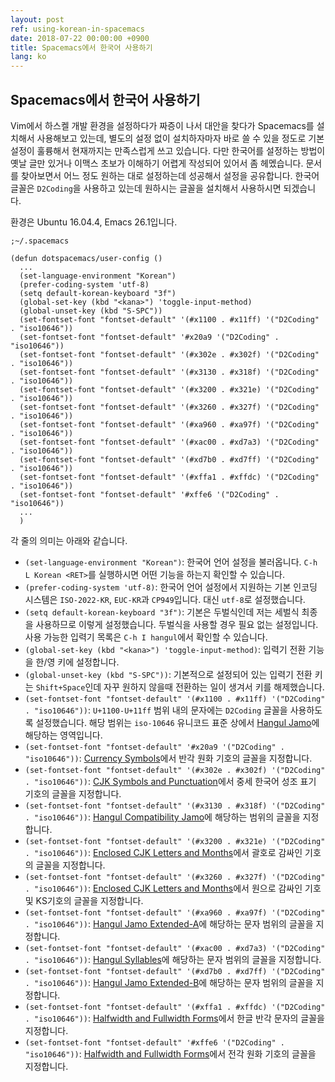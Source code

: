 ```yaml
---
layout: post
ref: using-korean-in-spacemacs
date: 2018-07-22 00:00:00 +0900
title: Spacemacs에서 한국어 사용하기
lang: ko
---
```


## Spacemacs에서 한국어 사용하기

Vim에서 하스켈 개발 환경을 설정하다가 짜증이 나서 대안을 찾다가 Spacemacs를 설치해서 사용해보고 있는데, 별도의 설정 없이 설치하자마자 바로 쓸 수 있을 정도로 기본 설정이 훌륭해서 현재까지는 만족스럽게 쓰고 있습니다. 다만 한국어를 설정하는 방법이 옛날 글만 있거나 이맥스 초보가 이해하기 어렵게 작성되어 있어서 좀 헤멨습니다. 문서를 찾아보면서 어느 정도 원하는 대로 설정하는데 성공해서 설정을 공유합니다. 한국어 글꼴은 `D2Coding`을 사용하고 있는데 원하시는 글꼴을 설치해서 사용하시면 되겠습니다.

환경은 Ubuntu 16.04.4, Emacs 26.1입니다.

```elisp
;~/.spacemacs

(defun dotspacemacs/user-config ()
  ...
  (set-language-environment "Korean")
  (prefer-coding-system 'utf-8)
  (setq default-korean-keyboard "3f")
  (global-set-key (kbd "<kana>") 'toggle-input-method)
  (global-unset-key (kbd "S-SPC"))
  (set-fontset-font "fontset-default" '(#x1100 . #x11ff) '("D2Coding" . "iso10646"))
  (set-fontset-font "fontset-default" '#x20a9 '("D2Coding" . "iso10646"))
  (set-fontset-font "fontset-default" '(#x302e . #x302f) '("D2Coding" . "iso10646"))
  (set-fontset-font "fontset-default" '(#x3130 . #x318f) '("D2Coding" . "iso10646"))
  (set-fontset-font "fontset-default" '(#x3200 . #x321e) '("D2Coding" . "iso10646"))
  (set-fontset-font "fontset-default" '(#x3260 . #x327f) '("D2Coding" . "iso10646"))
  (set-fontset-font "fontset-default" '(#xa960 . #xa97f) '("D2Coding" . "iso10646"))
  (set-fontset-font "fontset-default" '(#xac00 . #xd7a3) '("D2Coding" . "iso10646"))
  (set-fontset-font "fontset-default" '(#xd7b0 . #xd7ff) '("D2Coding" . "iso10646"))
  (set-fontset-font "fontset-default" '(#xffa1 . #xffdc) '("D2Coding" . "iso10646"))
  (set-fontset-font "fontset-default" '#xffe6 '("D2Coding" . "iso10646"))
  ...
  )
```

각 줄의 의미는 아래와 같습니다.

* `(set-language-environment "Korean")`: 한국어 언어 설정을 불러옵니다. `C-h L Korean <RET>`를 실행하시면 어떤 기능을 하는지 확인할 수 있습니다.
* `(prefer-coding-system 'utf-8)`: 한국어 언어 설정에서 지원하는 기본 인코딩 시스템은 `ISO-2022-KR`, `EUC-KR`과 `CP949`입니다. 대신 `utf-8`로 설정했습니다.
* `(setq default-korean-keyboard "3f")`: 기본은 두벌식인데 저는 세벌식 최종을 사용하므로 이렇게 설정했습니다. 두벌식을 사용할 경우 필요 없는 설정입니다. 사용 가능한 입력기 목록은 `C-h I hangul`에서 확인할 수 있습니다.
* `(global-set-key (kbd "<kana>") 'toggle-input-method)`: 입력기 전환 기능을 한/영 키에 설정합니다.
* `(global-unset-key (kbd "S-SPC"))`: 기본적으로 설정되어 있는 입력기 전환 키는 `Shift+Space`인데 자꾸 원하지 않을때 전환하는 일이 생겨서 키를 해제했습니다.
* `(set-fontset-font "fontset-default" '(#x1100 . #x11ff) '("D2Coding" . "iso10646"))`: `U+1100-U+11ff` 범위 내의 문자에는 `D2Coding` 글꼴을 사용하도록 설정했습니다. 해당 범위는 `iso-10646` 유니코드 표준 상에서 [Hangul Jamo](http://www.unicode.org/charts/PDF/U1100.pdf)에 해당하는 영역입니다.
* `(set-fontset-font "fontset-default" '#x20a9 '("D2Coding" . "iso10646"))`: [Currency Symbols](http://www.unicode.org/charts/PDF/U20A0.pdf)에서 반각 원화 기호의 글꼴을 지정합니다.
* `(set-fontset-font "fontset-default" '(#x302e . #x302f) '("D2Coding" . "iso10646"))`: [CJK Symbols and Punctuation](http://unicode.org/charts/PDF/U3000.pdf)에서 중세 한국어 성조 표기 기호의 글꼴을 지정합니다.
* `(set-fontset-font "fontset-default" '(#x3130 . #x318f) '("D2Coding" . "iso10646"))`: [Hangul Compatibility Jamo](http://www.unicode.org/charts/PDF/U3130.pdf)에 해당하는 범위의 글꼴을 지정합니다.
* `(set-fontset-font "fontset-default" '(#x3200 . #x321e) '("D2Coding" . "iso10646"))`: [Enclosed CJK Letters and Months](http://www.unicode.org/charts/PDF/U3200.pdf)에서 괄호로 감싸인 기호의 글꼴을 지정합니다.
* `(set-fontset-font "fontset-default" '(#x3260 . #x327f) '("D2Coding" . "iso10646"))`: [Enclosed CJK Letters and Months](http://www.unicode.org/charts/PDF/U3200.pdf)에서 원으로 감싸인 기호 및 KS기호의 글꼴을 지정합니다.
* `(set-fontset-font "fontset-default" '(#xa960 . #xa97f) '("D2Coding" . "iso10646"))`: [Hangul Jamo Extended-A](http://www.unicode.org/charts/PDF/UA960.pdf)에 해당하는 문자 범위의 글꼴을 지정합니다.
* `(set-fontset-font "fontset-default" '(#xac00 . #xd7a3) '("D2Coding" . "iso10646"))`: [Hangul Syllables](http://unicode.org/charts/PDF/UAC00.pdf)에 해당하는 문자 범위의 글꼴을 지정합니다.
* `(set-fontset-font "fontset-default" '(#xd7b0 . #xd7ff) '("D2Coding" . "iso10646"))`: [Hangul Jamo Extended-B](http://www.unicode.org/charts/PDF/UD7B0.pdf)에 해당하는 문자 범위의 글꼴을 지정합니다.
* `(set-fontset-font "fontset-default" '(#xffa1 . #xffdc) '("D2Coding" . "iso10646"))`: [Halfwidth and Fullwidth Forms](http://www.unicode.org/charts/PDF/UFF00.pdf)에서 한글 반각 문자의 글꼴을 지정합니다.
* `(set-fontset-font "fontset-default" '#xffe6 '("D2Coding" . "iso10646"))`: [Halfwidth and Fullwidth Forms](http://www.unicode.org/charts/PDF/UFF00.pdf)에서 전각 원화 기호의 글꼴을 지정합니다.
